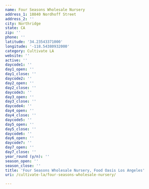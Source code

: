 ```yaml
---
name: Four Seasons Wholesale Nursery
address_1: 18840 Nordhoff Street
address_2: ''
city: Northridge
state: CA
zip: ''
phone: ''
latitude: '34.23543371000'
longitude: '-118.54380932000'
category: Cultivate LA
website: ''
active: ''
daycode1: ''
day1_open: ''
day1_close: ''
daycode2: ''
day2_open: ''
day2_close: ''
daycode3: ''
day3_open: ''
day3_close: ''
daycode4: ''
day4_open: ''
day4_close: ''
daycode5: ''
day5_open: ''
day5_close: ''
daycode6: ''
day6_open: ''
daycode7: ''
day7_open: ''
day7_close: ''
year_round (y/n): ''
season_open: ''
season_close: ''
title: 'Four Seasons Wholesale Nursery, Food Oasis Los Angeles'
uri: /cultivate-la/four-seasons-wholesale-nursery/

---
```

